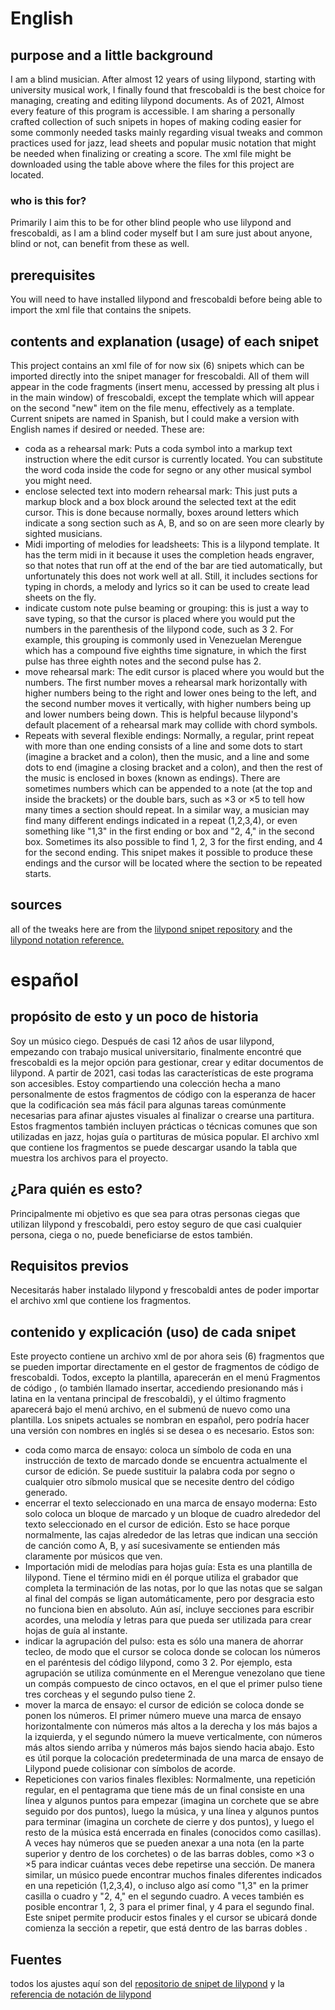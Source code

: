 # English

## purpose and a little background

I am a blind musician. After almost 12 years of using lilypond, starting with university musical work, I finally found that frescobaldi is the best choice for managing, creating and editing lilypond documents. As of 2021, Almost every feature of this program is accessible. I am sharing a personally crafted collection of such snipets in hopes of making coding easier for some commonly needed tasks mainly regarding visual tweaks and common practices used for jazz, lead sheets and popular music notation that might be needed when finalizing or creating a score. The xml file might be downloaded using the table above where the files for this project are located.

### who is this for?

Primarily I aim this to be for other blind people who use lilypond and frescobaldi, as I am a blind coder myself but I am sure just about anyone, blind or not,  can benefit from these as well.

## prerequisites

You will need to have installed lilypond and frescobaldi before being able to  import the xml file that contains the snipets.

## contents and explanation (usage) of each snipet

This project contains an xml file of for now six (6) snipets which can be imported directly into the snipet manager for frescobaldi. All of them will appear in the code fragments (insert menu, accessed by pressing alt plus i in the main window) of frescobaldi, except the template which will appear on the second "new" item on the file menu, effectively as a template. Current snipets are named in Spanish, but I could make a version with English names if desired or needed. These are:

* coda as a rehearsal mark: Puts a coda symbol into a markup text instruction where the edit cursor is currently located. You can substitute the word coda inside the code for segno or any other musical symbol you might need.
* enclose selected text into modern rehearsal mark: This just puts a markup block and a box block around the selected text at the edit cursor. This is done because normally, boxes around letters which indicate a song section such as A, B, and so on are seen more clearly by  sighted musicians.
* Midi importing of melodies for leadsheets: This is a lilypond template. It has the term midi in it because it uses the completion heads engraver, so that notes that run off at the end of the  bar are tied automatically, but unfortunately this does not work well at all. Still, it includes sections for typing in chords, a melody and lyrics so it can be used to create lead sheets on the fly. 
* indicate custom note pulse beaming or grouping: this is just a way to save typing, so that the cursor is placed where you would put the numbers in the parenthesis of the lilypond code, such as 3 2. For example, this grouping is commonly used in Venezuelan Merengue which has a compound five eighths time signature, in which the first pulse has three eighth notes and the second pulse has 2.
* move rehearsal mark: The edit cursor is placed where you would but the numbers. The first number moves a rehearsal mark horizontally with higher numbers being to the right and lower ones being to the left, and the second number moves it vertically, with higher numbers being up and lower numbers being down. This is helpful because lilypond's default placement of a rehearsal mark may collide with chord symbols.
* Repeats with several flexible endings: Normally, a regular, print repeat with more than one ending consists of a line and some dots to start (imagine a bracket and a colon), then the music, and a line and some dots to end (imagine a closing bracket and a colon), and then the rest of the music is enclosed in boxes (known as endings). There are sometimes numbers which can be appended to a note (at the  top and inside the brackets) or the double bars, such as ×3 or ×5 to tell how many times a section should repeat.  In a similar way, a musician may find many  different endings indicated in a repeat (1,2,3,4), or even something like "1,3" in the first ending or box and "2, 4," in the second box. Sometimes its also possible to find 1, 2, 3  for the first ending, and 4 for the second ending. This snipet makes it possible to produce these endings and the cursor will be located where the section to be repeated starts.

## sources

all of the tweaks here are from the [lilypond snipet repository](http://lsr.di.unimi.it/LSR/Search) and the [lilypond notation reference.](http://lilypond.org/doc/v2.20/Documentation/notation/)

# español

## propósito de esto y un poco de historia

Soy un músico ciego. Después de casi 12 años de usar lilypond, empezando con trabajo musical universitario, finalmente encontré que frescobaldi es la mejor opción para gestionar, crear y editar documentos de lilypond. A partir de 2021, casi todas las características de este programa son accesibles. Estoy compartiendo una colección hecha a mano personalmente de estos fragmentos de código con la esperanza de hacer que la codificación sea más fácil para algunas tareas comúnmente necesarias para afinar ajustes visuales al finalizar o crearse una partitura. Estos fragmentos también incluyen prácticas o técnicas comunes que son utilizadas en jazz, hojas guía o partituras de música popular. El archivo xml que contiene los fragmentos se puede descargar usando la tabla que muestra los archivos para el proyecto.

##  ¿Para quién es esto?

Principalmente mi objetivo es que sea para otras personas ciegas que utilizan lilypond y frescobaldi, pero estoy seguro de que casi cualquier persona, ciega o no, puede beneficiarse de estos también.

## Requisitos previos

Necesitarás haber instalado lilypond y frescobaldi antes de poder importar el archivo xml que contiene los fragmentos.

## contenido y explicación (uso) de cada snipet

Este proyecto contiene un archivo xml de por ahora seis (6) fragmentos que se pueden importar directamente en el gestor de fragmentos de código de frescobaldi. Todos, excepto la plantilla, aparecerán en el menú Fragmentos de código , (o también llamado insertar, accediendo presionando más i latina en la ventana principal de frescobaldi), y el último fragmento aparecerá bajo el menú archivo, en el submenú de nuevo como una plantilla. Los snipets actuales se nombran en español, pero podría hacer una versión con nombres en inglés si se desea o es necesario. Estos son:

* coda como marca de ensayo: coloca un símbolo de coda en una instrucción de texto de marcado donde se encuentra actualmente el cursor de edición. Se puede sustituir la palabra coda por segno o cualquier otro síbmolo musical que se necesite dentro del código generado.
* encerrar el texto seleccionado en una marca de ensayo moderna: Esto solo coloca un bloque de marcado y un bloque de cuadro alrededor del texto seleccionado en el cursor de edición. Esto se hace porque normalmente, las cajas alrededor de las letras que indican una sección de canción como A, B, y así sucesivamente se entienden más claramente por músicos que ven.
* Importación midi de melodías para hojas guía: Esta es una plantilla de lilypond. Tiene el término midi en él porque utiliza el grabador que completa la terminación de las notas, por lo que las notas que se salgan al final del compás se ligan automáticamente, pero por desgracia esto no funciona bien en absoluto. Aún así, incluye secciones para escribir acordes, una melodía y letras para que pueda ser utilizada para crear hojas de guía al instante. 
 * indicar  la agrupación del pulso: esta es sólo una manera de ahorrar tecleo, de modo que el cursor se coloca donde se colocan los números en el paréntesis del código lilypond, como 3 2. Por ejemplo, esta agrupación se utiliza comúnmente en el Merengue venezolano que tiene un compás compuesto de cinco octavos, en el que el primer pulso tiene tres corcheas y el segundo pulso tiene 2.
* mover la marca de ensayo: el cursor de edición se coloca donde se ponen los números. El primer número mueve una marca de ensayo horizontalmente con números más altos a la derecha y los más bajos a la izquierda, y el segundo número la mueve verticalmente, con números más altos siendo arriba y números más bajos siendo hacia abajo. Esto es útil porque la colocación predeterminada de una marca de ensayo de Lilypond puede colisionar con símbolos de acorde.
* Repeticiones con varios finales flexibles: Normalmente, una repetición regular, en el pentagrama que tiene más de un final consiste en una línea y algunos puntos para empezar (imagina un corchete que se abre seguido por  dos puntos), luego la música, y una línea y algunos puntos para terminar (imagina un corchete de cierre y dos puntos), y luego el resto de la música está encerrada en finales (conocidos como casillas). A veces hay números que se pueden anexar a una nota (en la parte superior y dentro de los corchetes) o de las barras dobles, como ×3 o ×5 para indicar cuántas veces debe repetirse una sección.  De manera similar, un músico puede encontrar muchos finales diferentes indicados en una repetición (1,2,3,4), o incluso algo así como "1,3" en la primer casilla o cuadro y "2, 4," en el segundo cuadro. A veces también es posible encontrar 1, 2, 3 para el primer final, y 4 para el segundo final. Este snipet permite producir estos finales y el cursor se ubicará donde comienza la sección a repetir, que está dentro de las barras dobles .

## Fuentes

todos los ajustes aquí son del [repositorio de snipet de lilypond](http://lsr.di.unimi.it/LSR/Search) y la [referencia de notación de lilypond](http://lilypond.org/doc/v2.20/Documentation/notation/)
  
